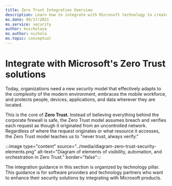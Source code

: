 ```yaml
---
title: Zero Trust Integration Overview
description: Learn how to integrate with Microsoft technology to create Zero Trust solutions for your customers.
ms.date: 09/17/2021
ms.service: security
author: knicholasa
ms.author: nichola
ms.topic: conceptual
---
```


# Integrate with Microsoft's Zero Trust solutions

Today, organizations need a new security model that effectively adapts to the complexity of the modern environment, embraces the mobile workforce, and protects people, devices, applications, and data wherever they are located.

This is the core of **Zero Trust**. Instead of believing everything behind the corporate firewall is safe, the Zero Trust model assumes breach and verifies each request as though it originated from an uncontrolled network. Regardless of where the request originates or what resource it accesses, the Zero Trust model teaches us to "never trust, always verify."

:::image type="content" source="../media/diagram-zero-trust-security-elements.png" alt-text="Diagram of elements of visibility, automation, and orchestration in Zero Trust." border="false":::

The integration guidance in this section is organized by technology pillar. This guidance is for software providers and technology partners who want to enhance their security solutions by integrating with Microsoft products.
